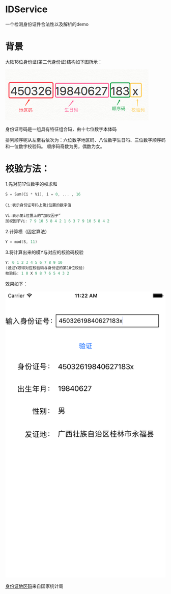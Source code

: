 # IDService
一个检测身份证件合法性以及解析的demo

# 背景
大陆18位身份证(第二代身份证)结构如下图所示：

![](IDService0.png)

身份证号码是一组具有特征组合码，由十七位数字本体码

排列顺序呢从左至右依次为：六位数字地区码、八位数字生日吗、三位数字顺序码和一位数字校验码。
顺序码奇数为男，偶数为女。

# 校验方法：

1.先对前17位数字的权求和

```objectivec
S = Sum(Ci * Vi), i = 0, ... , 16

Ci:表示身份证号码上第i位置的数字值

Vi:表示第i位置上的“加权因子”
加权因子Vi: 7 9 10 5 8 4 2 1 6 3 7 9 10 5 8 4 2
```

2.计算模（固定算法）

```objectivec
Y = mod(S, 11)
```

3.将计算出来的模Y与对应的校验码校验

```objectivec
Y: 0 1 2 3 4 5 6 7 8 9 10
(通过Y取得对应校验码与身份证的第18位校验)
校验码: 1 0 X 9 8 7 6 5 4 3 2
```

效果如下：

![](IDService1.png)


[身份证地区码](http://www.stats.gov.cn/tjsj/tjbz/xzqhdm/)来自国家统计局
